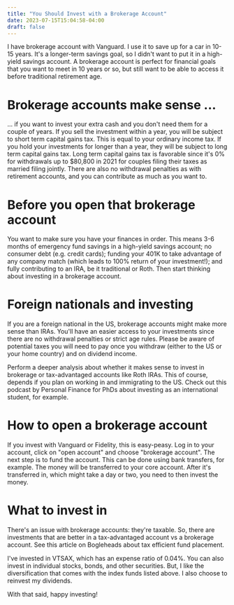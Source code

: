 ```yaml
---
title: "You Should Invest with a Brokerage Account"
date: 2023-07-15T15:04:58-04:00
draft: false
---
```


I have brokerage account with Vanguard. I use it to save up for a car in 10-15 years. It's a longer-term savings goal, so I didn't want to put it in a high-yield savings account. A brokerage account is perfect for financial goals that you want to meet in 10 years or so, but still want to be able to access it before traditional retirement age. 

# Brokerage accounts make sense ...
... if you want to invest your extra cash and you don't need them for a couple of years. If you sell the investment within a year, you will be subject to short term capital gains tax. This is equal to your ordinary income tax. If you hold your investments for longer than a year, they will be subject to long term capital gains tax. Long term capital gains tax is favorable since it's 0% for withdrawals up to $80,800 in 2021 for couples filing their taxes as married filing jointly. There are also no withdrawal penalties as with retirement accounts, and you can contribute as much as you want to. 

# Before you open that brokerage account
You want to make sure you have your finances in order. This means 3-6 months of emergency fund savings in a high-yield savings account; no consumer debt (e.g. credit cards); funding your 401K to take advantage of any company match (which leads to 100% return of your investment!); and fully contributing to an IRA, be it traditional or Roth. Then start thinking about investing in a brokerage account.

# Foreign nationals and investing
If you are a foreign national in the US, brokerage accounts might make more sense than IRAs. You'll have an easier access to your investments since there are no withdrawal penalties or strict age rules. Please be aware of potential taxes you will need to pay once you withdraw (either to the US or your home country) and on dividend income. 

Perform a deeper analysis about whether it makes sense to invest in brokerage or tax-advantaged accounts like Roth IRAs. This of course, depends if you plan on working in and immigrating to the US. Check out this podcast by Personal Finance for PhDs about investing as an international student, for example. 

# How to open a brokerage account
If you invest with Vanguard or Fidelity, this is easy-peasy. Log in to your
account, click on "open account" and choose "brokerage account". The next step is to fund the account. This can be done using bank transfers, for example. The money will be transferred to your core account. After it's transferred in, which might take a day or two, you need to then invest the money.

# What to invest in
There's an issue with brokerage accounts: they're taxable. So, there are investments that are better in a tax-advantaged account vs a brokerage account. See this article on Bogleheads about tax efficient fund placement. 

I've invested in VTSAX, which has an expense ratio of 0.04%. You can also invest in individual stocks, bonds, and other securities. But, I like the diversification that comes with the index funds listed above. I also choose to reinvest my dividends. 

With that said, happy investing!

